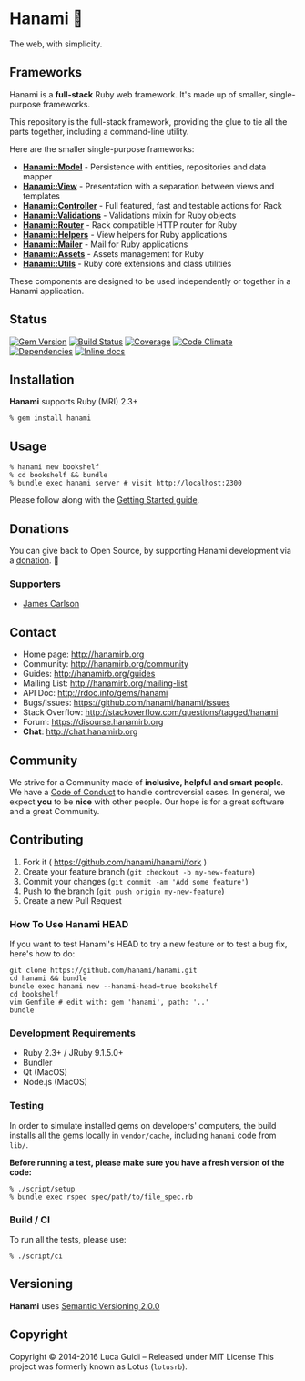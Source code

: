 # Hanami :cherry_blossom:

The web, with simplicity.

## Frameworks

Hanami is a **full-stack** Ruby web framework.
It's made up of smaller, single-purpose frameworks.

This repository is the full-stack framework,
providing the glue to tie all the parts together,
including a command-line utility.

Here are the smaller single-purpose frameworks:

* [**Hanami::Model**](https://github.com/hanami/model) - Persistence with entities, repositories and data mapper
* [**Hanami::View**](https://github.com/hanami/view) - Presentation with a separation between views and templates
* [**Hanami::Controller**](https://github.com/hanami/controller) - Full featured, fast and testable actions for Rack
* [**Hanami::Validations**](https://github.com/hanami/validations) - Validations mixin for Ruby objects
* [**Hanami::Router**](https://github.com/hanami/router) - Rack compatible HTTP router for Ruby
* [**Hanami::Helpers**](https://github.com/hanami/helpers) - View helpers for Ruby applications
* [**Hanami::Mailer**](https://github.com/hanami/mailer) - Mail for Ruby applications
* [**Hanami::Assets**](https://github.com/hanami/assets) - Assets management for Ruby
* [**Hanami::Utils**](https://github.com/hanami/utils) - Ruby core extensions and class utilities

These components are designed to be used independently or together in a Hanami application.

## Status

[![Gem Version](https://badge.fury.io/rb/hanami.svg)](http://badge.fury.io/rb/hanami)
[![Build Status](https://secure.travis-ci.org/hanami/hanami.svg?branch=master)](http://travis-ci.org/hanami/hanami?branch=master)
[![Coverage](https://coveralls.io/repos/hanami/hanami/badge.svg?branch=master)](https://coveralls.io/r/hanami/hanami)
[![Code Climate](https://codeclimate.com/github/hanami/hanami.svg)](https://codeclimate.com/github/hanami/hanami)
[![Dependencies](https://gemnasium.com/hanami/hanami.svg)](https://gemnasium.com/hanami/hanami)
[![Inline docs](http://inch-ci.org/github/hanami/hanami.svg)](http://inch-ci.org/github/hanami/hanami)

## Installation
__Hanami__ supports Ruby (MRI) 2.3+

```shell
% gem install hanami
```

## Usage

```shell
% hanami new bookshelf
% cd bookshelf && bundle
% bundle exec hanami server # visit http://localhost:2300
```

Please follow along with the [Getting Started guide](http://hanamirb.org/guides/getting-started).

## Donations

You can give back to Open Source, by supporting Hanami development via a [donation](https://salt.bountysource.com/teams/hanami). :green_heart:

### Supporters

  * [James Carlson](https://github.com/jxxcarlson)

## Contact

* Home page: http://hanamirb.org
* Community: http://hanamirb.org/community
* Guides: http://hanamirb.org/guides
* Mailing List: http://hanamirb.org/mailing-list
* API Doc: http://rdoc.info/gems/hanami
* Bugs/Issues: https://github.com/hanami/hanami/issues
* Stack Overflow: http://stackoverflow.com/questions/tagged/hanami
* Forum: https://disourse.hanamirb.org
* **Chat**: http://chat.hanamirb.org

## Community

We strive for a Community made of **inclusive, helpful and smart people**.
We have a [Code of Conduct](http://hanamirb.org/community/#code-of-conduct) to handle controversial cases.
In general, we expect **you** to be **nice** with other people.
Our hope is for a great software and a great Community.

## Contributing

1. Fork it ( https://github.com/hanami/hanami/fork )
2. Create your feature branch (`git checkout -b my-new-feature`)
3. Commit your changes (`git commit -am 'Add some feature'`)
4. Push to the branch (`git push origin my-new-feature`)
5. Create a new Pull Request

### How To Use Hanami HEAD

If you want to test Hanami's HEAD to try a new feature or to test a bug fix, here's how to do:

```
git clone https://github.com/hanami/hanami.git
cd hanami && bundle
bundle exec hanami new --hanami-head=true bookshelf
cd bookshelf
vim Gemfile # edit with: gem 'hanami', path: '..'
bundle
```

### Development Requirements

  * Ruby 2.3+ / JRuby 9.1.5.0+
  * Bundler
  * Qt (MacOS)
  * Node.js (MacOS)

### Testing

In order to simulate installed gems on developers' computers, the build installs
all the gems locally in `vendor/cache`, including `hanami` code from `lib/`.

**Before running a test, please make sure you have a fresh version of the code:**

```shell
% ./script/setup
% bundle exec rspec spec/path/to/file_spec.rb
```

### Build / CI

To run all the tests, please use:

```shell
% ./script/ci
```

## Versioning

__Hanami__ uses [Semantic Versioning 2.0.0](http://semver.org)

## Copyright

Copyright © 2014-2016 Luca Guidi – Released under MIT License
This project was formerly known as Lotus (`lotusrb`).
